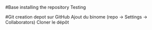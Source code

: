 #Base 
installing the repository
Testing

#Git
creation depot sur GitHub
Ajout du binome (repo → Settings → Collaborators)
Cloner le dépôt
